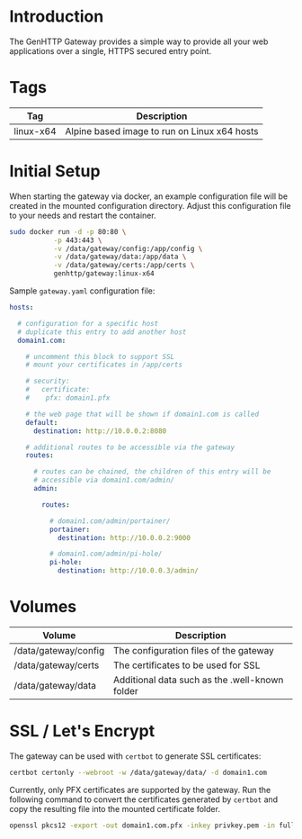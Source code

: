 # Introduction

The GenHTTP Gateway provides a simple way to provide all your web applications over a single, HTTPS secured entry point.

# Tags

| Tag           | Description |
| ------------- |-------------|
| linux-x64     | Alpine based image to run on Linux x64 hosts |

# Initial Setup

When starting the gateway via docker, an example configuration file will be created in the mounted
configuration directory. Adjust this configuration file to your needs and restart the container.

~~~bash
sudo docker run -d -p 80:80 \
           -p 443:443 \
		   -v /data/gateway/config:/app/config \
		   -v /data/gateway/data:/app/data \
		   -v /data/gateway/certs:/app/certs \
		   genhttp/gateway:linux-x64
~~~

Sample `gateway.yaml` configuration file:

~~~yaml
hosts:

  # configuration for a specific host
  # duplicate this entry to add another host
  domain1.com:

    # uncomment this block to support SSL
    # mount your certificates in /app/certs

    # security:
    #   certificate:
    #    pfx: domain1.pfx

    # the web page that will be shown if domain1.com is called
    default:
      destination: http://10.0.0.2:8080

    # additional routes to be accessible via the gateway
    routes:

      # routes can be chained, the children of this entry will be
      # accessible via domain1.com/admin/
      admin:

        routes:

          # domain1.com/admin/portainer/
          portainer:
            destination: http://10.0.0.2:9000

          # domain1.com/admin/pi-hole/
          pi-hole:
            destination: http://10.0.0.3/admin/
~~~

# Volumes

| Volume        | Description |
| ------------- |-------------|
| /data/gateway/config | The configuration files of the gateway |
| /data/gateway/certs | The certificates to be used for SSL |
| /data/gateway/data | Additional data such as the .well-known folder |

# SSL / Let's Encrypt

The gateway can be used with `certbot` to generate SSL certificates:

~~~bash
certbot certonly --webroot -w /data/gateway/data/ -d domain1.com
~~~

Currently, only PFX certificates are supported by the gateway. Run the following command to convert the certificates generated by `certbot` and copy the resulting file into the mounted certificate folder.

~~~bash
openssl pkcs12 -export -out domain1.com.pfx -inkey privkey.pem -in fullchain.pem
~~~